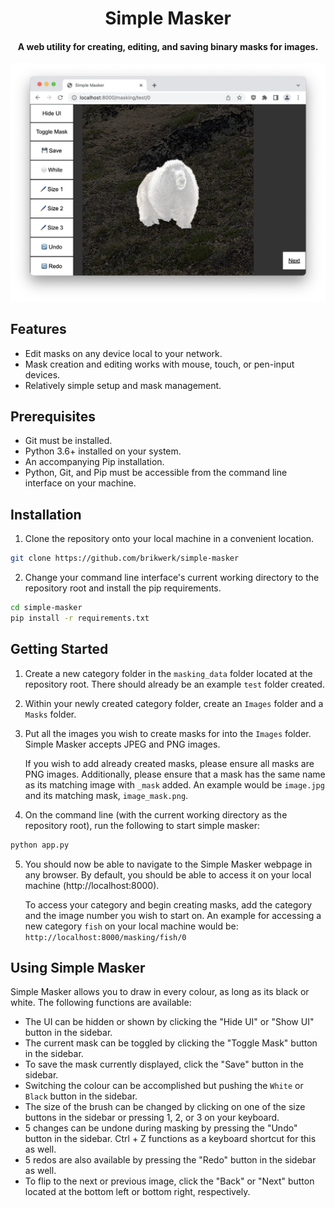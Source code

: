 <h1 align="center">
  Simple Masker
  <br>
</h1>

<h4 align="center">A web utility for creating, editing, and saving binary masks for images.</h4>

![screenshot](https://raw.githubusercontent.com/Brikwerk/simple-masker/master/imgs/header.png)

## Features

- Edit masks on any device local to your network.
- Mask creation and editing works with mouse, touch, or pen-input devices.
- Relatively simple setup and mask management.

## Prerequisites

- Git must be installed.
- Python 3.6+ installed on your system.
- An accompanying Pip installation.
- Python, Git, and Pip must be accessible from the command line interface on your machine.

## Installation

1. Clone the repository onto your local machine in a convenient location.

```bash
git clone https://github.com/brikwerk/simple-masker
```

2. Change your command line interface's current working directory to the repository root and install the pip requirements.

```bash
cd simple-masker
pip install -r requirements.txt
```

## Getting Started

1. Create a new category folder in the `masking_data` folder located at the repository root. There should already be an example `test` folder created.

2. Within your newly created category folder, create an `Images` folder and a `Masks` folder.

3. Put all the images you wish to create masks for into the `Images` folder. Simple Masker accepts JPEG and PNG images.

    If you wish to add already created masks, please ensure all masks are PNG images. Additionally, please ensure that a mask has the same name as its matching image with `_mask` added. An example would be `image.jpg` and its matching mask, `image_mask.png`.

4. On the command line (with the current working directory as the repository root), run the following to start simple masker:

```bash
python app.py
```

5. You should now be able to navigate to the Simple Masker webpage in any browser. By default, you should be able to access it on your local machine (http://localhost:8000).

    To access your category and begin creating masks, add the category and the image number you wish to start on. An example for accessing a new category `fish` on your local machine would be: `http://localhost:8000/masking/fish/0`

## Using Simple Masker

Simple Masker allows you to draw in every colour, as long as its black or white. The following functions are available:

- The UI can be hidden or shown by clicking the "Hide UI" or "Show UI" button in the sidebar.
- The current mask can be toggled by clicking the "Toggle Mask" button in the sidebar.
- To save the mask currently displayed, click the "Save" button in the sidebar.
- Switching the colour can be accomplished but pushing the `White` or `Black` button in the sidebar.
- The size of the brush can be changed by clicking on one of the size buttons in the sidebar or pressing 1, 2, or 3 on your keyboard.
- 5 changes can be undone during masking by pressing the "Undo" button in the sidebar. Ctrl + Z functions as a keyboard shortcut for this as well.
- 5 redos are also available by pressing the "Redo" button in the sidebar as well.
- To flip to the next or previous image, click the "Back" or "Next" button located at the bottom left or bottom right, respectively.

